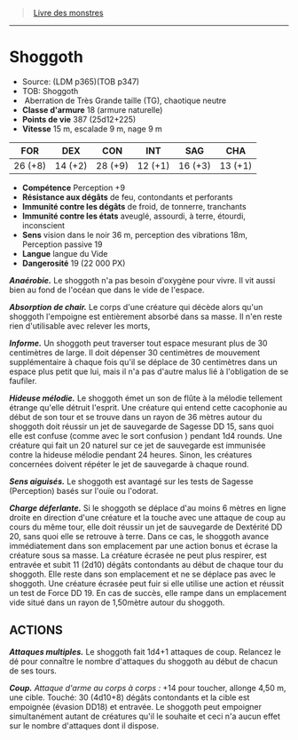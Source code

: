 ﻿> [Livre des monstres](tome_of_beasts.md)

---

# Shoggoth

- Source: (LDM p365)(TOB p347)
- TOB: Shoggoth
-  Aberration de Très Grande taille (TG), chaotique neutre
- **Classe d'armure** 18 (armure naturelle)
- **Points de vie** 387 (25d12+225)
- **Vitesse** 15 m, escalade 9 m, nage 9 m

|FOR|DEX|CON|INT|SAG|CHA|
|---|---|---|---|---|---|
|26 (+8)|14 (+2)|28 (+9)|12 (+1)|16 (+3)|13 (+1)|

- **Compétence** Perception +9
- **Résistance aux dégâts** de feu, contondants et perforants
- **Immunité contre les dégâts** de froid, de tonnerre, tranchants
- **Immunité contre les états** aveuglé, assourdi, à terre, étourdi, inconscient
- **Sens** vision dans le noir 36 m, perception des vibrations 18m, Perception passive 19
- **Langue** langue du Vide
- **Dangerosité** 19 (22 000 PX)

**_Anaérobie._** Le shoggoth n'a pas besoin d'oxygène pour vivre. Il vit aussi bien au fond de l'océan que dans le vide de l'espace.

**_Absorption de chair._** Le corps d'une créature qui décède alors qu'un shoggoth l'empoigne est entièrement absorbé dans sa masse. Il n'en reste rien d'utilisable avec relever les morts,

**_Informe._** Un shoggoth peut traverser tout espace mesurant plus de 30 centimètres de large. Il doit dépenser 30 centimètres de mouvement supplémentaire à chaque fois qu'il se déplace de 30 centimètres dans un espace plus petit que lui, mais il n'a pas d'autre malus lié à l'obligation de se faufiler.

**_Hideuse mélodie._** Le shoggoth émet un son de flûte à la mélodie tellement étrange qu'elle détruit l'esprit. Une créature qui entend cette cacophonie au début de son tour et se trouve dans un rayon de 36 mètres autour du shoggoth doit réussir un jet de sauvegarde de Sagesse DD 15, sans quoi elle est confuse (comme avec le sort confusion ) pendant 1d4 rounds. Une créature qui fait un 20 naturel sur ce jet de sauvegarde est immunisée contre la hideuse mélodie pendant 24 heures. Sinon, les créatures concernées doivent répéter le jet de sauvegarde à chaque round.

**_Sens aiguisés._** Le shoggoth est avantagé sur les tests de Sagesse (Perception) basés sur l'ouïe ou l'odorat.

**_Charge déferlante._** Si le shoggoth se déplace d'au moins 6 mètres en ligne droite en direction d'une créature et la touche avec une attaque de coup au cours du même tour, elle doit réussir un jet de sauvegarde de Dextérité DD 20, sans quoi elle se retrouve à terre. Dans ce cas, le shoggoth avance immédiatement dans son emplacement par une action bonus et écrase la créature sous sa masse. La créature écrasée ne peut plus respirer, est entravée et subit 11 (2d10) dégâts contondants au début de chaque tour du shoggoth. Elle reste dans son emplacement et ne se déplace pas avec le shoggoth. Une créature écrasée peut fuir si elle utilise une action et réussit un test de Force DD 19. En cas de succès, elle rampe dans un emplacement vide situé dans un rayon de 1,50mètre autour du shoggoth.

## ACTIONS

**_Attaques multiples._** Le shoggoth fait 1d4+1 attaques de coup. Relancez le dé pour connaître le nombre d'attaques du shoggoth au début de chacun de ses tours.

**_Coup._** _Attaque d'arme au corps à corps :_ +14 pour toucher, allonge 4,50 m, une cible. Touché: 30 (4d10+8) dégâts contondants et la cible est empoignée (évasion DD18) et entravée. Le shoggoth peut empoigner simultanément autant de créatures qu'il le souhaite et ceci n'a aucun effet sur le nombre d'attaques dont il dispose.

